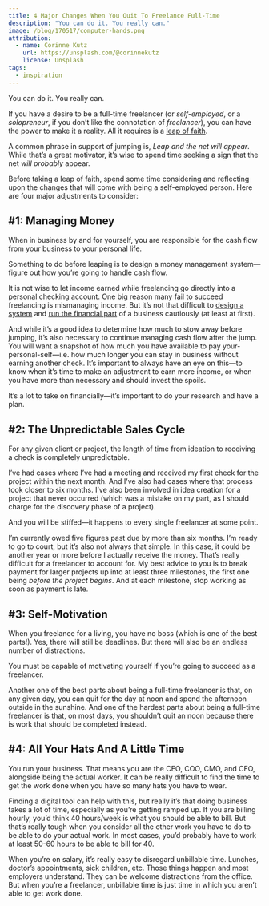 ```yaml
---
title: 4 Major Changes When You Quit To Freelance Full-Time
description: "You can do it. You really can."
image: /blog/170517/computer-hands.png
attribution:
  - name: Corinne Kutz
    url: https://unsplash.com/@corinnekutz
    license: Unsplash
tags:
  - inspiration
---
```


You can do it. You really can.

If you have a desire to be a full-time freelancer (or _self-employed_, or a _solopreneur_, if you don’t like the connotation of _freelancer_), you can have the power to make it a reality. All it requires is a [leap of faith](/blog/my-leap-of-faith/).

A common phrase in support of jumping is, _Leap and the net will appear_. While that’s a great motivator, it’s wise to spend time seeking a sign that the net _will probably_ appear.

Before taking a leap of faith, spend some time considering and reflecting upon the changes that will come with being a self-employed person. Here are four major adjustments to consider:

## #1: Managing Money

When in business by and for yourself, you are responsible for the cash flow from your business to your personal life.

Something to do before leaping is to design a money management system—figure out how you’re going to handle cash flow.

It is not wise to let income earned while freelancing go directly into a personal checking account. One big reason many fail to succeed freelancing is mismanaging income. But it’s not that difficult to [design a system](/blog/managing-money-as-a-freelancer/) and [run the financial part](/blog/how-to-organize-freelance-bank-account/) of a business cautiously (at least at first).

And while it’s a good idea to determine how much to stow away before jumping, it’s also necessary to continue managing cash flow after the jump. You will want a snapshot of how much you have available to pay your-personal-self—i.e. how much longer you can stay in business without earning another check. It’s important to always have an eye on this—to know when it’s time to make an adjustment to earn more income, or when you have more than necessary and should invest the spoils.

It’s a lot to take on financially—it’s important to do your research and have a plan.

## #2: The Unpredictable Sales Cycle

For any given client or project, the length of time from ideation to receiving a check is completely unpredictable.

I’ve had cases where I’ve had a meeting and received my first check for the project within the next month. And I’ve also had cases where that process took closer to six months. I’ve also been involved in idea creation for a project that never occurred (which was a mistake on my part, as I should charge for the discovery phase of a project).

And you will be stiffed—it happens to every single freelancer at some point.

I’m currently owed five figures past due by more than six months. I’m ready to go to court, but it’s also not always that simple. In this case, it could be another year or more before I actually receive the money. That’s really difficult for a freelancer to account for. My best advice to you is to break payment for larger projects up into at least three milestones, the first one being _before the project begins_. And at each milestone, stop working as soon as payment is late.

## #3: Self-Motivation

When you freelance for a living, you have no boss (which is one of the best parts!). Yes, there will still be deadlines. But there will also be an endless number of distractions.

You must be capable of motivating yourself if you’re going to succeed as a freelancer.

Another one of the best parts about being a full-time freelancer is that, on any given day, you can quit for the day at noon and spend the afternoon outside in the sunshine. And one of the hardest parts about being a full-time freelancer is that, on most days, you shouldn’t quit an noon because there is work that should be completed instead.

## #4: All Your Hats And A Little Time

You run your business. That means you are the CEO, COO, CMO, and CFO, alongside being the actual worker. It can be really difficult to find the time to get the work done when you have so many hats you have to wear.

Finding a digital tool can help with this, but really it’s that doing business takes a lot of time, especially as you’re getting ramped up. If you are billing hourly, you’d think 40 hours/week is what you should be able to bill. But that’s really tough when you consider all the other work you have to do to be able to do your actual work. In most cases, you’d probably have to work at least 50-60 hours to be able to bill for 40.

When you’re on salary, it’s really easy to disregard unbillable time. Lunches, doctor’s appointments, sick children, etc. Those things happen and most employers understand. They can be welcome distractions from the office. But when you’re a freelancer, unbillable time is just time in which you aren’t able to get work done.
